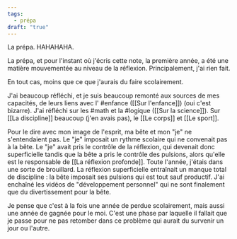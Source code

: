 ```yaml
---
tags:
  - prépa
draft: "true"
---
```

La prépa. HAHAHAHA.

La prépa, et pour l'instant où j'écris cette note, la première année, a été une matière mouvementée au niveau de la réflexion. Principalement, j'ai rien fait.

En tout cas, moins que ce que j'aurais du faire scolairement.

J'ai beaucoup réfléchi, et je suis beaucoup remonté aux sources de mes capacités, de leurs liens avec l' #enfance ([[Sur l'enfance]]) (oui c'est bizarre). J'ai réfléchi sur les #math et la #logique ([[Sur la science]]). Sur [[La discipline]] beaucoup (j'en avais pas), le [[Le corps]] et [[Le sport]].

Pour le dire avec mon image de l'esprit, ma bête et mon "je" ne s'entendaient pas. Le "je" imposait un rythme scolaire qui ne convenait pas à la bête. Le "je" avait pris le contrôle de la réflexion, qui devenait donc superficielle tandis que la bête a pris le contrôle des pulsions, alors qu'elle est le responsable de [[La réflexion profonde]]. Toute l'année, j'étais dans une sorte de brouillard. La réflexion superficielle entraînait un manque total de discipline : la bête imposait ses pulsions qui est tout sauf productif. J'ai enchaîné les vidéos de "développement personnel" qui ne sont finalement que du divertissement pour la bête. 

Je pense que c'est à la fois une année de perdue scolairement, mais aussi une année de gagnée pour le moi. C'est une phase par laquelle il fallait que je passe pour ne pas retomber dans ce problème qui aurait du survenir un jour ou l'autre.




